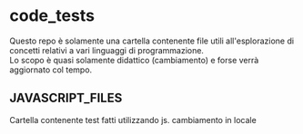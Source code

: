 # code_tests

Questo repo è solamente una cartella contenente file utili all'esplorazione di concetti relativi a 
vari linguaggi di programmazione.<br>
Lo scopo è quasi solamente didattico (cambiamento) e forse verrà aggiornato col tempo. <br>

## JAVASCRIPT_FILES

Cartella contenente test fatti utilizzando js.
cambiamento in locale
